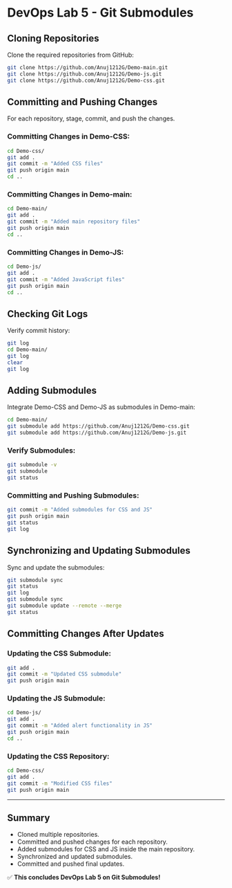 # DevOps Lab 5 - Git Submodules

## Cloning Repositories

Clone the required repositories from GitHub:
```sh
git clone https://github.com/Anuj1212G/Demo-main.git
git clone https://github.com/Anuj1212G/Demo-js.git
git clone https://github.com/Anuj1212G/Demo-css.git
```

## Committing and Pushing Changes

For each repository, stage, commit, and push the changes.

### Committing Changes in Demo-CSS:
```sh
cd Demo-css/
git add .
git commit -m "Added CSS files"
git push origin main
cd ..
```

### Committing Changes in Demo-main:
```sh
cd Demo-main/
git add .
git commit -m "Added main repository files"
git push origin main
cd ..
```

### Committing Changes in Demo-JS:
```sh
cd Demo-js/
git add .
git commit -m "Added JavaScript files"
git push origin main
cd ..
```

## Checking Git Logs

Verify commit history:
```sh
git log
cd Demo-main/
git log
clear
git log
```

## Adding Submodules

Integrate Demo-CSS and Demo-JS as submodules in Demo-main:
```sh
cd Demo-main/
git submodule add https://github.com/Anuj1212G/Demo-css.git
git submodule add https://github.com/Anuj1212G/Demo-js.git
```

### Verify Submodules:
```sh
git submodule -v
git submodule
git status
```

### Committing and Pushing Submodules:
```sh
git commit -m "Added submodules for CSS and JS"
git push origin main
git status
git log
```

## Synchronizing and Updating Submodules

Sync and update the submodules:
```sh
git submodule sync
git status
git log
git submodule sync
git submodule update --remote --merge
git status
```

## Committing Changes After Updates

### Updating the CSS Submodule:
```sh
git add .
git commit -m "Updated CSS submodule"
git push origin main
```

### Updating the JS Submodule:
```sh
cd Demo-js/
git add .
git commit -m "Added alert functionality in JS"
git push origin main
cd ..
```

### Updating the CSS Repository:
```sh
cd Demo-css/
git add .
git commit -m "Modified CSS files"
git push origin main
```

---
## Summary
- Cloned multiple repositories.
- Committed and pushed changes for each repository.
- Added submodules for CSS and JS inside the main repository.
- Synchronized and updated submodules.
- Committed and pushed final updates.

✅ **This concludes DevOps Lab 5 on Git Submodules!**

